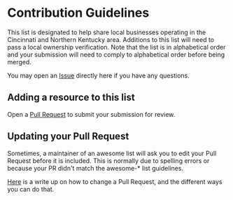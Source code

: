 # Contribution Guidelines

This list is designated to help share local businesses operating in the Cincinnati and Northern Kentucky area. Additions to this list will need to pass a local ownership verification.
Note that the list is in alphabetical order and your submission will need to comply to alphabetical order before being merged.

You may open an [Issue](https://github.com/ahtee/awesome-cincinnati/issues) directly here if you have any questions.

## Adding a resource to this list

Open a [Pull Request](https://github.com/ahtee/awesome-cincinnati/pulls) to submit your submission for review.

## Updating your Pull Request

Sometimes, a maintainer of an awesome list will ask you to edit your Pull Request before it is included. This is normally due to spelling errors or because your PR didn't match the awesome-* list guidelines.

[Here](https://github.com/RichardLitt/knowledge/blob/master/github/amending-a-commit-guide.md) is a write up on how to change a Pull Request, and the different ways you can do that.
